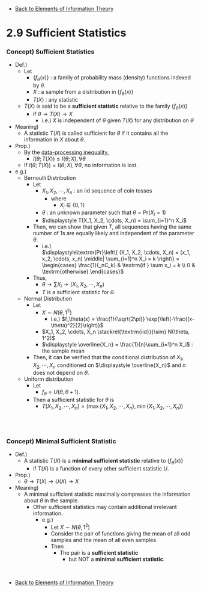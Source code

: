 * [Back to Elements of Information Theory](../../main.md)

# 2.9 Sufficient Statistics

### Concept) Sufficient Statistics
- Def.)
  - Let
    - $`\{f_\theta(x)\}`$ : a family of probability mass (density) functions indexed by $`\theta`$.
    - $`X`$ : a sample from a distribution in $`\{f_\theta(x)\}`$
    - $`T(X)`$ : any statistic
  - $`T(X)`$ is said to be a **sufficient statistic** relative to the family $`\{f_\theta(x)\}`$
    - if $`\theta\rightarrow T(X) \rightarrow X`$
      - i.e.) $`X`$ is independent of $`\theta`$ given $`T(X)`$ for any distribution on $`\theta`$
- Meaning)
  - A statistic $`T(X)`$ is called sufficient for $`\theta`$ if it contains all the information in $`X`$ about $`\theta`$.
- Prop.)
  - By the [data-processing inequality](../08/note.md#concept-data-processing-inequality),
    - $`I(\theta; T(X)) \le I(\theta; X), \forall \theta`$
  - If $`I(\theta; T(X)) = I(\theta; X), \forall \theta`$, no information is lost.
- e.g.)
  - Bernoulli Distribution
    - Let
      - $`X_1, X_2, \cdots, X_n`$ : an iid sequence of coin tosses
        - where 
          - $`X_i \in \{0, 1\}`$
      - $`\theta`$ : an unknown parameter such that $`\theta = \textrm{Pr}(X_i=1)`$
      - $`\displaystyle T(X_1, X_2, \cdots, X_n) = \sum_{i=1}^n X_i`$
    - Then, we can show that given $`T`$, all sequences having the same number of $`1`$s are equally likely and independent of the parameter $`\theta`$.
      - i.e.)   
        $`\displaystyle\textrm{Pr}\left\{ (X_1, X_2, \cdots, X_n) = (x_1, x_2, \cdots, x_n) \middle| \sum_{i=1}^n X_i = k \right\} = \begin{cases}
            \frac{1}{_nC_k} & \textrm{if } \sum x_i = k \\
            0 & \textrm{otherwise}
        \end{cases}`$
    - Thus,
      - $`\theta\rightarrow \sum X_i \rightarrow (X_1, X_2, \cdots, X_n)`$
      - $`T`$ is a sufficient statistic for $`\theta`$.
  - Normal Distribution
    - Let
      - $`X\sim N(\theta, 1^2)`$
        - i.e.) $`f_\theta(x) = \frac{1}{\sqrt{2\pi}} \exp{\left(-\frac{(x-\theta)^2}{2}\right)}`$
      - $`X_1, X_2, \cdots, X_n \stackrel{\textrm{iid}}{\sim} N(\theta, 1^2)`$
      - $`\displaystyle \overline{X_n} = \frac{1}{n}\sum_{i=1}^n X_i`$ : the sample mean
    - Then, it can be verified that the conditional distribution of $`X_1, X_2, \cdots, X_n`$ conditioned on $`\displaystyle \overline{X_n}`$ and $`n`$ does not depend on $`\theta`$.
  - Uniform distribution
    - Let
      - $`f_\theta = U(\theta, \theta+1)`$.
    - Then a sufficient statistic for $`\theta`$ is
      - $`T(X_1, X_2, \cdots, X_n) = \left( \max\{X_1, X_2, \cdots, X_n\}, \min\{X_1, X_2, \cdots, X_n\} \right)`$

<br><br>

### Concept) Minimal Sufficient Statistic
- Def.)
  - A statistic $`T(X)`$ is a **minimal sufficient statistic** relative to $`\{f_\theta(x)\}`$
    - if $`T(X)`$ is a function of every other sufficient statistic $`U`$.
- Prop.)
  - $`\theta\rightarrow T(X)\rightarrow U(X)\rightarrow X`$
- Meaning)
  - A minimal sufficient statistic maximally compresses the information about $\theta$ in the sample.
    - Other sufficient statistics may contain additional irrelevant information.
      - e.g.)
        - Let $`X\sim N(\theta, 1^2)`$
        - Consider the pair of functions giving the mean of all odd samples and the mean of all even samples.
        - Then
          - The pair is a **sufficient statistic**
            - but NOT a **minimal sufficient statistic**.








<br>

* [Back to Elements of Information Theory](../../main.md)